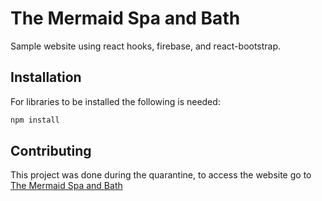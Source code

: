 #  The Mermaid Spa and Bath
Sample website using react hooks, firebase, and react-bootstrap.

## Installation
For libraries to be installed the following is needed:

```bash
npm install 
```

## Contributing
This project was done during the quarantine, to access the website go to [The Mermaid Spa and Bath](https://michikogo.github.io/The-Mermaid-Spa-and-Bath/#/)
